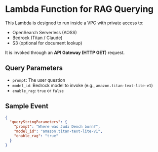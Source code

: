 # Lambda Function for RAG Querying

This Lambda is designed to run inside a VPC with private access to:
- OpenSearch Serverless (AOSS)
- Bedrock (Titan / Claude)
- S3 (optional for document lookup)

It is invoked through an **API Gateway (HTTP GET)** request.

## Query Parameters

- `prompt`: The user question
- `model_id`: Bedrock model to invoke (e.g., `amazon.titan-text-lite-v1`)
- `enable_rag`: `true` or `false`

## Sample Event
```json
{
  "queryStringParameters": {
    "prompt": "Where was Judi Dench born?",
    "model_id": "amazon.titan-text-lite-v1",
    "enable_rag": "true"
  }
}
